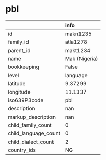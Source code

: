 # pbl
|                      | info          |
|:---------------------|:--------------|
| id                   | makn1235      |
| family_id            | atla1278      |
| parent_id            | makt1234      |
| name                 | Mak (Nigeria) |
| bookkeeping          | False         |
| level                | language      |
| latitude             | 9.37299       |
| longitude            | 11.1337       |
| iso639P3code         | pbl           |
| description          | nan           |
| markup_description   | nan           |
| child_family_count   | 0             |
| child_language_count | 0             |
| child_dialect_count  | 2             |
| country_ids          | NG            |